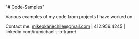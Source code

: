 "# Code-Samples" 

Various examples of my code from projects I have worked on.

Contact me:
mikeokanechile@gmail.com | 412.956.4245 | linkedin.com/in/michael-j-o-kane/
